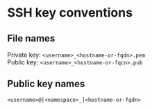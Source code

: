 # SSH key conventions

## File names

Private key: `<username>_<hostname-or-fqdn>.pem`  
Public key: `<username>_<hostname-or-fqcn>.pub`  

## Public key names

`<username>@[<namespace>_]<hostname-or-fqdn>`
